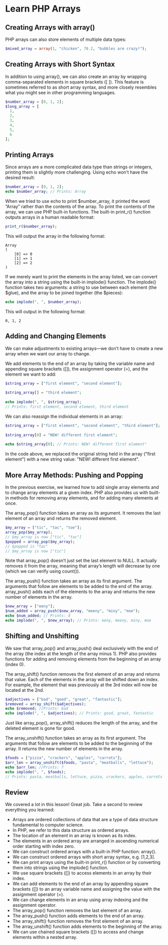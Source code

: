 # Learn PHP Arrays

## Creating Arrays with array()
PHP arrays can also store elements of multiple data types:
```PHP
$mixed_array = array(1, "chicken", 78.2, "bubbles are crazy!");
```

## Creating Arrays with Short Syntax
In addition to using array(), we can also create an array by wrapping comma-separated elements in square brackets ([ ]). This feature is sometimes referred to as short array syntax, and more closely resembles what you might see in other programming languages.
```PHP
$number_array = [0, 1, 2];
$long_array = [
  1,
  2,
  3,
  4,
  5,
  6
];
```

## Printing Arrays
Since arrays are a more complicated data type than strings or integers, printing them is slightly more challenging. Using echo won’t have the desired result:
```PHP
$number_array = [0, 1, 2];
echo $number_array; // Prints: Array
```

When we tried to use echo to print $number_array, it printed the word “Array” rather than the contents of the array. To print the contents of the array, we can use PHP built-in functions. The built-in print_r() function outputs arrays in a human readable format:
```PHP
print_r($number_array);
```

This will output the array in the following format:
```
Array
(
    [0] => 0
    [1] => 1
    [2] => 2
)
```

If we merely want to print the elements in the array listed, we can convert the array into a string using the built-in implode() function. The implode() function takes two arguments: a string to use between each element (the $glue), and the array to be joined together (the $pieces):
```PHP
echo implode(", ", $number_array);
```

This will output in the following format:
```
0, 1, 2
```

## Adding and Changing Elements
We can make adjustments to existing arrays—we don’t have to create a new array when we want our array to change.

We add elements to the end of an array by taking the variable name and appending square brackets ([]), the assignment operator (=), and the element we want to add:
```PHP
$string_array = ["first element", "second element"];
 
$string_array[] = "third element";
 
echo implode(", ", $string_array); 
// Prints: first element, second element, third element 
```

We can also reassign the individual elements in an array:
```PHP
$string_array = ["first element", "second element", "third element"];
 
$string_array[0] = "NEW! different first element";
 
echo $string_array[0]; // Prints: NEW! different first element"
```

In the code above, we replaced the original string held in the array ("first element") with a new string value: "NEW! different first element".

## More Array Methods: Pushing and Popping
In the previous exercise, we learned how to add single array elements and to change array elements at a given index. PHP also provides us with built-in methods for removing array elements, and for adding many elements at once.

The array_pop() function takes an array as its argument. It removes the last element of an array and returns the removed element.
```PHP
$my_array = ["tic", "tac", "toe"];
array_pop($my_array); 
// $my_array is now ["tic", "tac"]
$popped = array_pop($my_array); 
// $popped is "tac"
// $my_array is now ["tic"]
```

Note that array_pop() doesn’t just set the last element to NULL. It actually removes it from the array, meaning that array’s length will decrease by one (which we can verify using count()).

The array_push() function takes an array as its first argument. The arguments that follow are elements to be added to the end of the array. array_push() adds each of the elements to the array and returns the new number of elements in the array.
```PHP
$new_array = ["eeny"];
$num_added = array_push($new_array, "meeny", "miny", "moe"); 
echo $num_added; // Prints: 4
echo implode(", ", $new_array); // Prints: eeny, meeny, miny, moe 
```

## Shifting and Unshifting
We saw that array_pop() and array_push() deal exclusively with the end of the array (the index at the length of the array minus 1). PHP also provides functions for adding and removing elements from the beginning of an array (index 0).

The array_shift() function removes the first element of an array and returns that value. Each of the elements in the array will be shifted down an index. For example, the element that was previously at the 3rd index will now be located at the 2nd.
```PHP
$adjectives = ["bad", "good", "great", "fantastic"];
$removed = array_shift($adjectives); 
echo $removed; //Prints: bad
echo implode(", ", $adjectives); // Prints: good, great, fantastic 
```

Just like array_pop(), array_shift() reduces the length of the array, and the deleted element is gone for good.

The array_unshift() function takes an array as its first argument. The arguments that follow are elements to be added to the beginning of the array. It returns the new number of elements in the array.
```PHP
$foods = ["pizza", "crackers", "apples", "carrots"];
$arr_len = array_unshift($foods, "pasta", "meatballs", "lettuce"); 
echo $arr_len; //Prints: 7
echo implode(", ", $foods); 
// Prints: pasta, meatballs, lettuce, pizza, crackers, apples, carrots
```

## Review
We covered a lot in this lesson! Great job. Take a second to review everything you learned:
* Arrays are ordered collections of data that are a type of data structure fundamental to computer science.
* In PHP, we refer to this data structure as ordered arrays.
* The location of an element in an array is known as its index.
* The elements in an ordered array are arranged in ascending numerical order starting with index zero.
* We can construct ordered arrays with a built-in PHP function: array().
* We can construct ordered arrays with short array syntax, e.g. [1,2,3].
* We can print arrays using the built-in print_r() function or by converting them into strings using the implode() function.
* We use square brackets ([]) to access elements in an array by their index.
* We can add elements to the end of an array by appending square brackets ([]) to an array variable name and assigning the value with the assignment operator (=).
* We can change elements in an array using array indexing and the assignment operator.
* The array_pop() function removes the last element of an array.
* The array_push() function adds elements to the end of an array.
* The array_shift() function removes the first element of an array.
* The array_unshift() function adds elements to the beginning of the array.
* We can use chained square brackets ([]) to access and change elements within a nested array.

